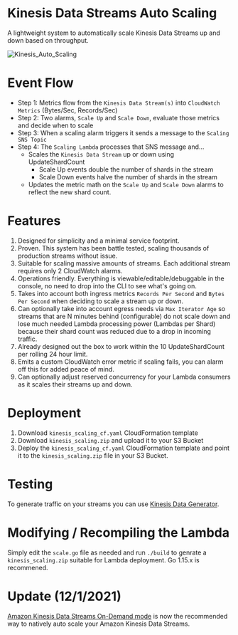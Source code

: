 # Kinesis Data Streams Auto Scaling

A lightweight system to automatically scale Kinesis Data Streams up and down based on throughput.

![Kinesis_Auto_Scaling](https://user-images.githubusercontent.com/85569859/121233258-788f3980-c860-11eb-825b-c857ddd13299.png)

# Event Flow
- Step 1: Metrics flow from the `Kinesis Data Stream(s)` into `CloudWatch Metrics` (Bytes/Sec, Records/Sec)
- Step 2: Two alarms, `Scale Up` and `Scale Down`, evaluate those metrics and decide when to scale
- Step 3: When a scaling alarm triggers it sends a message to the `Scaling SNS Topic`
- Step 4: The `Scaling Lambda` processes that SNS message and…
  - Scales the `Kinesis Data Stream` up or down using UpdateShardCount
    - Scale Up events double the number of shards in the stream
    - Scale Down events halve the number of shards in the stream
  - Updates the metric math on the `Scale Up` and `Scale Down` alarms to reflect the new shard count.



# Features

1. Designed for simplicity and a minimal service footprint.
2. Proven. This system has been battle tested, scaling thousands of production streams without issue.
3. Suitable for scaling massive amounts of streams. Each additional stream requires only 2 CloudWatch alarms.
4. Operations friendly. Everything is viewable/editable/debuggable in the console, no need to drop into the CLI to see what's going on.
5. Takes into account both ingress metrics `Records Per Second` and `Bytes Per Second` when deciding to scale a stream up or down.
6. Can optionally take into account egress needs via `Max Iterator Age` so streams that are N minutes behind (configurable) do not scale down and lose much needed Lambda processing power (Lambdas per Shard) because their shard count was reduced due to a drop in incoming traffic.
7. Already designed out the box to work within the 10 UpdateShardCount per rolling 24 hour limit.
8. Emits a custom CloudWatch error metric if scaling fails, you can alarm off this for added peace of mind.
9. Can optionally adjust reserved concurrency for your Lambda consumers as it scales their streams up and down.

# Deployment

1.	Download `kinesis_scaling_cf.yaml` CloudFormation template
2.	Download `kinesis_scaling.zip` and upload it to your S3 Bucket
3.	Deploy the `kinesis_scaling_cf.yaml` CloudFormation template and point it to the `kinesis_scaling.zip` file in your S3 Bucket.

# Testing

To generate traffic on your streams you can use [Kinesis Data Generator](https://aws.amazon.com/blogs/big-data/test-your-streaming-data-solution-with-the-new-amazon-kinesis-data-generator/).


# Modifying / Recompiling the Lambda

Simply edit the `scale.go` file as needed and run `./build` to genrate a `kinesis_scaling.zip` suitable for Lambda deployment. Go 1.15.x is recommened.

# Update (12/1/2021) 

[Amazon Kinesis Data Streams On-Demand mode](https://aws.amazon.com/blogs/aws/amazon-kinesis-data-streams-on-demand-stream-data-at-scale-without-managing-capacity/) is now the recommended way to natively auto scale your Amazon Kinesis Data Streams.
